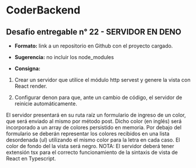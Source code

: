 # CoderBackend

## Desafio entregable n° 22 - SERVIDOR EN DENO
- **Formato:** link a un repositorio en Github con el proyecto cargado.

- **Sugerencia:** no incluir los node_modules

- **Consigna:**
1. Crear un servidor que utilice el módulo http servest y genere la vista con React render.

2. Configurar denon para que, ante un cambio de código, el servidor de reinicie
automáticamente.

El servidor presentará en su ruta raíz un formulario de ingreso de un color, que será enviado al mismo por
método post. Dicho color (en inglés) será incorporado a un array de colores persistido en memoria.
Por debajo del formulario se deberán representar los colores recibidos en una lista desordenada (ul)
utilizando el mismo color para la letra en cada caso. El color de fondo del la vista será negro.
NOTA: El servidor deberá tener extensión tsx para el correcto funcionamiento de la sintaxis de vista de
React en Typescript.